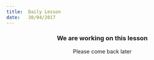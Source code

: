 ```yaml
---
title:  Daily Lesson
date:   30/04/2017
---
```


### <center>We are working on this lesson</center>
<center>Please come back later</center>